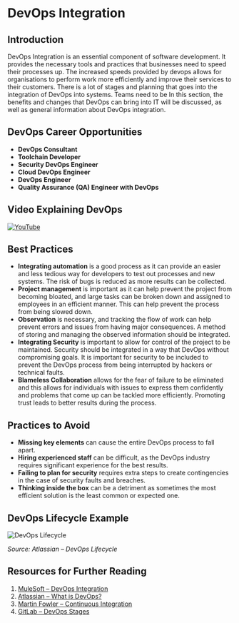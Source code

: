 # DevOps Integration

## Introduction
DevOps Integration is an essential component of software development. It provides the necessary tools and practices that businesses need to speed their processes up. The increased speeds provided by devops allows for organisations to perform work more efficiently and improve their services to their customers. There is a lot of stages and planning that goes into the integration of DevOps into systems. Teams need to be In this section, the benefits and changes that DevOps can bring into IT will be discussed, as well as general information about DevOps integration.

 ## DevOps Career Opportunities

- **DevOps Consultant**
- **Toolchain Developer**
- **Security DevOps Engineer**
- **Cloud DevOps Engineer**
- **DevOps Engineer**
- **Quality Assurance (QA) Engineer with DevOps**

## Video Explaining DevOps

[![YouTube](http://i.ytimg.com/vi/Me3ea4nUt0U/hqdefault.jpg)](https://www.youtube.com/watch?v=Me3ea4nUt0U)

## Best Practices

- **Integrating automation** is a good process as it can provide an easier and less tedious way for developers to test out processes and new systems. The risk of bugs is reduced as more results can be collected.
- **Project management** is important as it can help prevent the project from becoming bloated, and large tasks can be broken down and assigned to employees in an efficient manner. This can help prevent the process from being slowed down.
- **Observation** is necessary, and tracking the flow of work can help prevent errors and issues from having major consequences. A method of storing and managing the observed information should be integrated.
- **Integrating Security** is important to allow for control of the project to be maintained. Security should be integrated in a way that DevOps without compromising goals. It is important for security to be included to prevent the DevOps process from being interrupted by hackers or technical faults.
- **Blameless Collaboration** allows for the fear of failure to be eliminated and this allows for individuals with issues to express them confidently and problems that come up can be tackled more efficiently. Promoting trust leads to better results during the process. 

## Practices to Avoid

- **Missing key elements** can cause the entire DevOps process to fall apart.
- **Hiring experienced staff** can be difficult, as the DevOps industry requires significant experience for the best results.
- **Failing to plan for security** requires extra steps to create contingencies in the case of security faults and breaches.
- **Thinking inside the box** can be a detriment as sometimes the most efficient solution is the least common or expected one.

## DevOps Lifecycle Example

![DevOps Lifecycle](https://wac-cdn.atlassian.com/dam/jcr:1f9893d0-a300-4afd-95b3-3ddb79403d62/ADO-DevOps-Tool_1200x675@2x.png?cdnVersion=2629)

*Source: Atlassian – DevOps Lifecycle*

## Resources for Further Reading

1. [MuleSoft – DevOps Integration](https://www.mulesoft.com/resources/devops-integration)
2. [Atlassian – What is DevOps?](https://www.atlassian.com/devops/what-is-devops)
3. [Martin Fowler – Continuous Integration](https://martinfowler.com/articles/continuousIntegration.html)
4. [GitLab – DevOps Stages](https://about.gitlab.com/topics/devops/)
